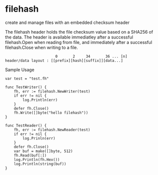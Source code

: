 # filehash
create and manage files with an embedded checksum header

The filehash header holds the file checksum value based on a SHA256 of the data. The header is available immediatley after a successful filehash.Open when reading from file, and immediately after a successful filehash.Close when writing to a file.

```
                       0       2     34       36 ... [n]
header/data layout : [[prefix][hash][suffix]][data...]
```

Sample Usage

```
var test = "test.fh"

func TestWriter() {
	fh, err := filehash.NewWriter(test)
	if err != nil {
		log.Println(err)
	}
	defer fh.Close()
	fh.Write([]byte("hello filehash"))
}

func TestReader() {
	fh, err := filehash.NewReader(test)
	if err != nil {
		log.Prinln(err)
	}
	defer fh.Close()
	var buf = make([]byte, 512)
	fh.Read(buf[:])
	log.Println(fh.Hex())
	log.Println(string(buf))
}
```
